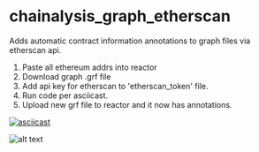 # chainalysis_graph_etherscan
Adds automatic contract information annotations to graph files via etherscan api.

1. Paste all ethereum addrs into reactor
2. Download graph .grf file
3. Add api key for etherscan to 'etherscan_token' file.
4. Run code per asciicast.
5. Upload new grf file to reactor and it now has annotations.

[![asciicast](https://asciinema.org/a/xHoUMVsUKAPPr73v1lpIgABCF.svg)](https://asciinema.org/a/xHoUMVsUKAPPr73v1lpIgABCF)


![alt text](https://i.imgur.com/fzKkfFl.jpeg)

